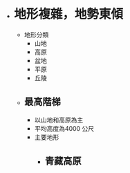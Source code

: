 - # 地形複雜，地勢東傾
	- 地形分類
		- 山地
		- 高原
		- 盆地
		- 平原
		- 丘陵
	- ## 最高階梯
		- 以山地和高原為主
		- 平均高度為4000 公尺
		- 主要地形
			- 青藏高原
				-